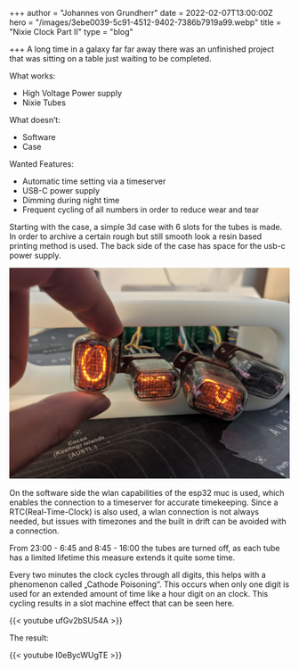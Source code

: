 +++
author = "Johannes von Grundherr"
date = 2022-02-07T13:00:00Z
hero = "/images/3ebe0039-5c91-4512-9402-7386b7919a99.webp"
title = "Nixie Clock Part II"
type = "blog"

+++
A long time in a galaxy far far away there was an unfinished project that was sitting on a table just waiting to be completed.

What works:

* High Voltage Power supply
* Nixie Tubes

What doesn’t:

* Software
* Case

Wanted Features:

* Automatic time setting via a timeserver
* USB-C power supply
* Dimming during night time
* Frequent cycling of all numbers in order to reduce wear and tear

Starting with the case, a simple 3d case with 6 slots for the tubes is made. In order to archive a certain rough but still smooth look a resin based printing method is used. The back side of the case has space for the usb-c power supply.

![](/images/5c91e1fc-3454-4080-8c7d-b05185aa3b3a.jpeg)

On the software side the wlan capabilities of the esp32 muc is used, which enables the connection to a timeserver for accurate timekeeping. Since a RTC(Real-Time-Clock) is also used, a wlan connection is not always needed, but issues with timezones and the built in drift can be avoided with a connection.

From 23:00 - 6:45 and 8:45 - 16:00 the tubes are turned off, as each tube has a limited lifetime this measure extends it quite some time.

Every two minutes the clock cycles through all digits, this helps with a phenomenon called „Cathode Poisoning“. This occurs when only one digit is used for an extended amount of time like a hour digit on an clock. This cycling results in a slot machine effect that can be seen here.

{{< youtube ufGv2bSU54A >}}

The result:

{{< youtube I0eBycWUgTE >}}
